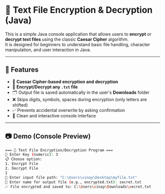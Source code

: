 # 🔐 Text File Encryption & Decryption (Java)

This is a simple Java console application that allows users to **encrypt** or **decrypt text files** using the classic **Caesar Cipher** algorithm.  
It is designed for beginners to understand basic file handling, character manipulation, and user interaction in Java.

---

## 📌 Features

- 🔑 **Caesar Cipher-based encryption and decryption**
- 📁 **Encrypt/Decrypt any `.txt` file**
- 🗂️ Output file is saved automatically in the user's **Downloads** folder
- ❌ Skips digits, symbols, spaces during encryption (only letters are shifted)
- ✅ Prevents accidental overwrite by asking confirmation
- 🧾 Clean and interactive console interface

---

## 📷 Demo (Console Preview)

```bash
=== 🔐 Text File Encryption/Decryption Program ===
🔑 Enter Key (numeric): 3
📋 Choose option:
1. Encrypt File
2. Decrypt File
1
📁 Enter input file path: "C:\Users\vinay\Desktop\myfile.txt"
📄 Enter name for output file (e.g., encrypted.txt): secret.txt
✅ File encrypted and saved to: C:\Users\vinay\Downloads\secret.txt

